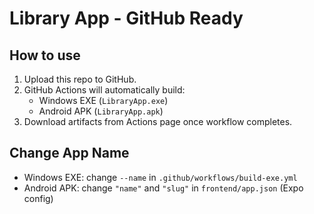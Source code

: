 
# Library App - GitHub Ready

## How to use
1. Upload this repo to GitHub.
2. GitHub Actions will automatically build:
   - Windows EXE (`LibraryApp.exe`)
   - Android APK (`LibraryApp.apk`)
3. Download artifacts from Actions page once workflow completes.

## Change App Name
- Windows EXE: change `--name` in `.github/workflows/build-exe.yml`
- Android APK: change `"name"` and `"slug"` in `frontend/app.json` (Expo config)
